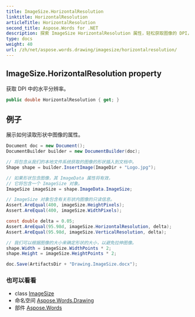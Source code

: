 ```yaml
---
title: ImageSize.HorizontalResolution
linktitle: HorizontalResolution
articleTitle: HorizontalResolution
second_title: Aspose.Words for .NET
description: 探索 ImageSize HorizontalResolution 属性，轻松获取图像的 DPI，提高项目的质量和精度。
type: docs
weight: 40
url: /zh/net/aspose.words.drawing/imagesize/horizontalresolution/
---
```

## ImageSize.HorizontalResolution property

获取 DPI 中的水平分辨率。

```csharp
public double HorizontalResolution { get; }
```

## 例子

展示如何读取形状中图像的属性。

```csharp
Document doc = new Document();
DocumentBuilder builder = new DocumentBuilder(doc);

// 将包含从我们的本地文件系统获取的图像的形状插入到文档中。
Shape shape = builder.InsertImage(ImageDir + "Logo.jpg");

// 如果形状包含图像，其 ImageData 属性将有效，
// 它将包含一个 ImageSize 对象。
ImageSize imageSize = shape.ImageData.ImageSize;

// ImageSize 对象包含有关形状内图像的只读信息。
Assert.AreEqual(400, imageSize.HeightPixels);
Assert.AreEqual(400, imageSize.WidthPixels);

const double delta = 0.05;
Assert.AreEqual(95.98d, imageSize.HorizontalResolution, delta);
Assert.AreEqual(95.98d, imageSize.VerticalResolution, delta);

// 我们可以根据图像的大小来确定形状的大小，以避免拉伸图像。
shape.Width = imageSize.WidthPoints * 2;
shape.Height = imageSize.HeightPoints * 2;

doc.Save(ArtifactsDir + "Drawing.ImageSize.docx");
```

### 也可以看看

* class [ImageSize](../)
* 命名空间 [Aspose.Words.Drawing](../../../aspose.words.drawing/)
* 部件 [Aspose.Words](../../../)
